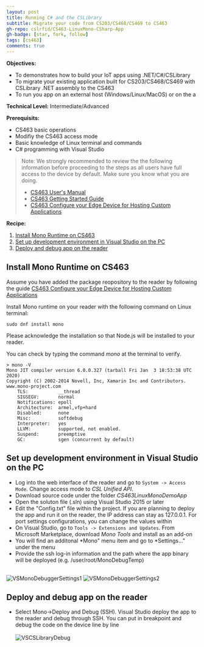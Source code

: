 ```yaml
---
layout: post
title: Running C# and the CSLibrary
subtitle: Migrate your code from CS203/CS468/CS469 to CS463
gh-repo: cslrfid/CS463-LinuxMono-CSharp-App
gh-badge: [star, fork, follow]
tags: [cs463]
comments: true
---
```


**Objectives:** 

* To demonstrates how to build your IoT apps using .NET/C#/CSLibrary
* To migrate your existing application built for CS203/CS468/CS469 with CSLibrary .NET assembly to the CS463
* To run you app on an external host (Windows/Linux/MacOS) or on the a


**Technical Level:** Intermediate/Advanced

**Prerequisits:**

* CS463 basic operations
* Modifiy the CS463 access mode 
* Basic knowledge of Linux terminal and commands
* C# programming with Visual Studio

> Note: We strongly recommended to review the the following information before proceeding to the steps as all users have full access to the device by default.  Make sure you know what you are doing.
>  
> 
> * [CS463 User's Manual](https://www.convergence.com.hk/downloads/cs463/)
> * [CS463 Getting Started Guide](../2020-03-26-cs463-getting-started)
> * [CS463 Configure your Edge Device for Hosting Custom Applications](../2020-03-26-cs463-edge-setup)

**Recipe:**

1. [Install Mono Runtime on CS463](#1) 
2. [Set up development environment in Visual Studio on the PC](#2)
3. [Deploy and debug app on the reader](#3)




## <a name="1"></a>Install Mono Runtime on CS463

Assume you have added the package reopository to the reader by following the guide [CS463 Configure your Edge Device for Hosting Custom Applications](../2020-03-26-cs463-edge-setup)


Install Mono runtime on your reader with the following command on Linux terminal:

```sudo dnf install mono```

Please acknowledge the installation so that Node.js will be installed to your reader.

You can check by typing the command *mono* at the terminal to verify.

```
> mono -V
Mono JIT compiler version 6.0.0.327 (tarball Fri Jan  3 18:53:38 UTC 2020)
Copyright (C) 2002-2014 Novell, Inc, Xamarin Inc and Contributors. www.mono-project.com
	TLS:           __thread
	SIGSEGV:       normal
	Notifications: epoll
	Architecture:  armel,vfp+hard
	Disabled:      none
	Misc:          softdebug 
	Interpreter:   yes
	LLVM:          supported, not enabled.
	Suspend:       preemptive
	GC:            sgen (concurrent by default)
```

## <a name="2"></a>Set up development environment in Visual Studio on the PC

- Log into the web interface of the reader and go to `System -> Access Mode`.  Change access mode to *CSL Unified API*.
- Download source code under the folder *CS463LinuxMonoDemoApp*
- Open the soluton file (.sln) using Visual Studio 2015 or later
- Edit the "Config.txt" file within the project.  If you are planning to deploy the app and run it on the reader, the IP address can stay as 127.0.0.1.  For port settings configurations, you can change the values within
- On Visual Studio, go to `Tools -> Extensions and Updates`.  From Microsoft Marketplace, download *Mono Tools* and install as an add-on
- You will find an additonal *Mono" menu item and go to *Settings..." under the menu
- Provide the ssh log-in information and the path where the app binary will be deployed (e.g. /user/root/MonoDebugTemp)
<br><br>

![VSMonoDebuggerSettings1](../img/VSMonoDebuggerSettings1.png)
![VSMonoDebuggerSettings2](../img/VSMonoDebuggerSettings2.png)

## <a name="3"></a>Deploy and debug app on the reader

- Select Mono->Deploy and Debug (SSH).  Visual Studio deploy the app to the reader and debug through SSH.  You can put in breakpoint and debug the code on the device line by line
<br><br>
![VSCSLibraryDebug](../img/VSCSLibraryDebug.png)



